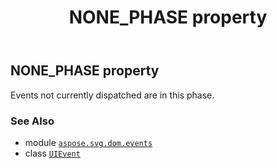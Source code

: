 ﻿---
title: NONE_PHASE property
second_title: Aspose.SVG for Python via .NET API References
description: 
type: docs
weight: 110
url: /python-net/aspose.svg.dom.events/uievent/none_phase/
is_root: false
---

## NONE_PHASE property


Events not currently dispatched are in this phase.

### See Also
* module [`aspose.svg.dom.events`](../../)
* class [`UIEvent`](/svg/python-net/aspose.svg.dom.events/uievent)
